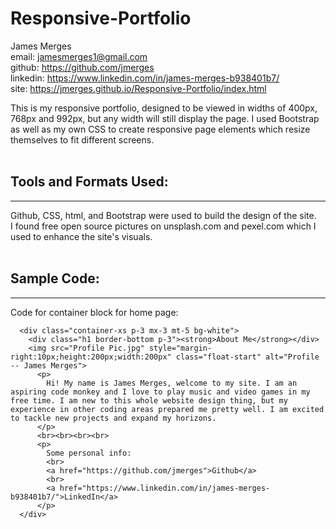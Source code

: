 # Responsive-Portfolio

James Merges  
email: jamesmerges1@gmail.com  
github: https://github.com/jmerges  
linkedin: https://www.linkedin.com/in/james-merges-b938401b7/  
site: https://jmerges.github.io/Responsive-Portfolio/index.html  

This is my responsive portfolio, designed to be viewed in widths of 400px, 768px and 992px,
 but any width will still display the page. I used Bootstrap as well as my own CSS to create
 responsive page elements which resize themselves to fit different screens.  
 <br>
 
 ## Tools and Formats Used:
 __________________________  
 Github, CSS, html, and Bootstrap were used to build the design of the site.  
 I found free open source pictures on unsplash.com and pexel.com which I used to enhance the site's visuals.  
 <br>

 ## Sample Code:
 ________________  
Code for container block for home page:  
```
  <div class="container-xs p-3 mx-3 mt-5 bg-white">
    <div class="h1 border-bottom p-3"><strong>About Me</strong></div>
    <img src="Profile Pic.jpg" style="margin-right:10px;height:200px;width:200px" class="float-start" alt="Profile -- James Merges">
      <p>
        Hi! My name is James Merges, welcome to my site. I am an aspiring code monkey and I love to play music and video games in my free time. I am new to this whole website design thing, but my experience in other coding areas prepared me pretty well. I am excited to tackle new projects and expand my horizons.
      </p>
      <br><br><br><br>
      <p>
        Some personal info:
        <br>
        <a href="https://github.com/jmerges">Github</a>
        <br>
        <a href="https://www.linkedin.com/in/james-merges-b938401b7/">LinkedIn</a>
      </p>
  </div>
```
<br>